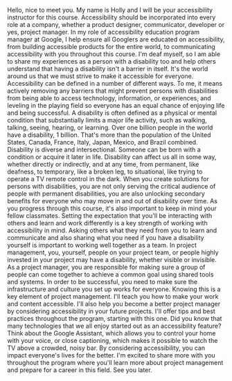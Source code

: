 Hello, nice to meet you. My name is Holly and I will be your accessibility
instructor for this course. Accessibility should be incorporated into every role
at a company, whether a product designer, communicator, developer or yes,
project manager. In my role of accessibility education program manager at
Google, I help ensure all Googlers are educated on accessibility, from building
accessible products for the entire world, to communicating accessibility with
you throughout this course. I'm deaf myself, so I am able to share my
experiences as a person with a disability too and help others understand that
having a disability isn't a barrier in itself. It's the world around us that we
must strive to make it accessible for everyone. Accessibility can be defined in
a number of different ways. To me, it means actively removing any barriers that
might prevent persons with disabilities from being able to access technology,
information, or experiences, and leveling in the playing field so everyone has
an equal chance of enjoying life and being successful. A disability is often
defined as a physical or mental condition that substantially limits a major life
activity, such as walking, talking, seeing, hearing, or learning. Over one
billion people in the world have a disability, 1 billion. That's more than the
population of the United States, Canada, France, Italy, Japan, Mexico, and
Brazil combined. Disability is diverse and intersectional. Someone can be born
with a condition or acquire it later in life. Disability can affect us all in
some way, whether directly or indirectly, and at any time, from permanent, like
deafness, to temporary, like a broken leg, to situational, like trying to
operate a TV remote control in the dark. When you create solutions for persons
with disabilities, you are not only serving the critical audience of people with
permanent disabilities, you are also unlocking secondary benefits for everyone
who may move in and out of disability over time. As you progress through this
course, it's also important to keep in mind your fellow classmates. Setting the
expectation that you'll be interacting with others and learn and work
differently is a key strength of working with accessibility in mind. Asking
others what they need from you to learn and communicate and also sharing what
you need if you have a disability yourself is important to working well together
as a team. In project management, you, yourself, people on your project team, or
people highly invested in your project may have a disability, whether visible or
invisible. As a project manager, you are responsible for making sure a group of
people can come together to achieve a common goal using shared tools and
systems. In order to be successful, you need to make sure the infrastructure and
culture you set up works for everyone. Knowing this is a key element of project
management. I'll teach you how to make your work and content accessible. I'll
also help you become a better project manager by considering accessibility in
your future projects. I'll offer tips and best practices throughout the program,
starting with this one. Did you know that many technologies that we all enjoy
started out as an accessibility feature? Think about the Google Assistant, which
allows you to control your home with your voice, or close captioning, which
makes it possible to watch the TV above a crowded, noisy bar. By considering
accessibility, you can impact everyone's lives for the better. I'm excited to
share more with you throughout the program where you'll learn more about project
management and prepare for a career in this field. See you later.